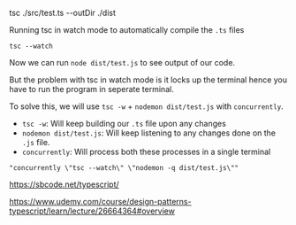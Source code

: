 tsc ./src/test.ts --outDir ./dist

Running tsc in watch mode to automatically compile the `.ts` files

```
tsc --watch
```
Now we can run `node dist/test.js` to see output of our code. 

But the problem with tsc in watch mode is it locks up the terminal hence you have to run the program in seperate terminal. 


To solve this, we will use `tsc -w` + `nodemon dist/test.js` with `concurrently`. 

- `tsc -w`: Will keep building our `.ts` file upon any changes
- `nodemon dist/test.js`: Will keep listening to any changes done on the `.js` file. 
- `concurrently`: Will process both these processes in a single terminal

```
"concurrently \"tsc --watch\" \"nodemon -q dist/test.js\""
```

https://sbcode.net/typescript/

https://www.udemy.com/course/design-patterns-typescript/learn/lecture/26664364#overview
 